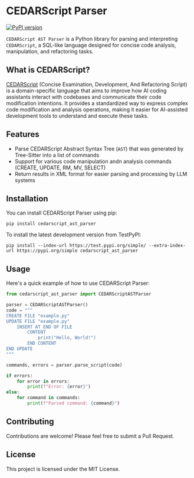 # CEDARScript Parser

[![PyPI version](https://badge.fury.io/py/cedarscript-ast-parser.svg)](https://pypi.org/project/cedarscript-ast-parser/)

`CEDARScript AST Parser` is a Python library for parsing and interpreting `CEDARScript`, a SQL-like language designed for concise code analysis, manipulation, and refactoring tasks.

## What is CEDARScript?

[CEDARScript](/CEDARScript/cedarscript-grammar#readme) (Concise Examination, Development, And Refactoring Script) is a domain-specific language that
aims to improve how AI coding assistants interact with codebases and communicate their code modification intentions.
It provides a standardized way to express complex code modification and analysis operations, making it easier for 
AI-assisted development tools to understand and execute these tasks.

## Features

- Parse CEDARScript Abstract Syntax Tree (`AST`) that was generated by Tree-Sitter into a list of commands
- Support for various code manipulation andn analysis commands (CREATE, UPDATE, RM, MV, SELECT)
- Return results in XML format for easier parsing and processing by LLM systems

## Installation

You can install CEDARScript Parser using pip:

```
pip install cedarscript_ast_parser
```

To install the latest development version from TestPyPI:

```
pip install --index-url https://test.pypi.org/simple/ --extra-index-url https://pypi.org/simple cedarscript_ast_parser
```

## Usage

Here's a quick example of how to use CEDARScript Parser:

```python
from cedarscript_ast_parser import CEDARScriptASTParser

parser = CEDARScriptASTParser()
code = """
CREATE FILE "example.py"
UPDATE FILE "example.py"
    INSERT AT END OF FILE
        CONTENT
            print("Hello, World!")
        END CONTENT
END UPDATE
"""

commands, errors = parser.parse_script(code)

if errors:
    for error in errors:
        print(f"Error: {error}")
else:
    for command in commands:
        print(f"Parsed command: {command}")
```

## Contributing

Contributions are welcome! Please feel free to submit a Pull Request.

## License

This project is licensed under the MIT License.

